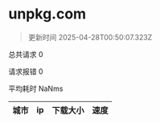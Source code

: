 
  # unpkg.com

  > 更新时间 2025-04-28T00:50:07.323Z
  
  总共请求 0

  请求报错 0

  平均耗时 NaNms

|城市|ip|下载大小|速度|
|-----|----------|---|---|

  
